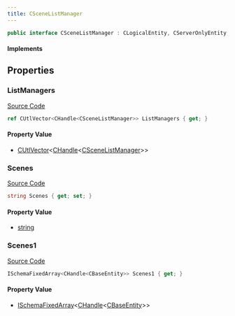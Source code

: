 ```yaml
---
title: CSceneListManager
---
```


```csharp
public interface CSceneListManager : CLogicalEntity, CServerOnlyEntity, CBaseEntity, CEntityInstance, ISchemaClass<CEntityInstance>, ISchemaClass<CBaseEntity>, ISchemaClass<CServerOnlyEntity>, ISchemaClass<CLogicalEntity>, ISchemaClass<CSceneListManager>, ISchemaField, ISchemaClass, INativeHandle
```

#### Implements

## Properties

### ListManagers

[Source Code](https://github.com/swiftly-solution/swiftlys2/blob/beta/managed/src/SwiftlyS2.Generated/Schemas/Interfaces/CSceneListManager.cs#L16)

```csharp
ref CUtlVector<CHandle<CSceneListManager>> ListManagers { get; }
```

#### Property Value

- [CUtlVector](/docs/api/-1)<[CHandle](/docs/api/shared/natives/chandle-1)<[CSceneListManager](/docs/api/shared/schemadefinitions/cscenelistmanager)>>

### Scenes

[Source Code](https://github.com/swiftly-solution/swiftlys2/blob/beta/managed/src/SwiftlyS2.Generated/Schemas/Interfaces/CSceneListManager.cs#L18)

```csharp
string Scenes { get; set; }
```

#### Property Value

- [string](https://learn.microsoft.com/dotnet/api/system.string)

### Scenes1

[Source Code](https://github.com/swiftly-solution/swiftlys2/blob/beta/managed/src/SwiftlyS2.Generated/Schemas/Interfaces/CSceneListManager.cs#L20)

```csharp
ISchemaFixedArray<CHandle<CBaseEntity>> Scenes1 { get; }
```

#### Property Value

- [ISchemaFixedArray](/docs/api/shared/schemas/ischemafixedarray-1)<[CHandle](/docs/api/shared/natives/chandle-1)<[CBaseEntity](/docs/api/shared/schemadefinitions/cbaseentity)>>

